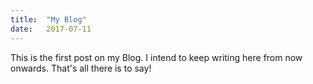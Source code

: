 ```yaml
---
title:	"My Blog"
date:	2017-07-11
---
```

This is the first post on my Blog. I intend to keep writing here from now onwards. 
That's all there is to say!